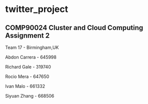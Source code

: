 # twitter_project
COMP90024 Cluster and Cloud Computing Assignment 2
-------------------------------------------------------

Team 17 - Birmingham,UK

Abdon Carrera - 645998

Richard Gale - 319740

Rocio Mera - 647650

Ivan Malo - 661332

Siyuan Zhang - 668506



